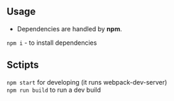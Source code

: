 

## Usage

- Dependencies are handled by **npm**.

`npm i` - to install dependencies

## Sctipts
`npm start` for developing (it runs webpack-dev-server)  
`npm run build` to run a dev build  
